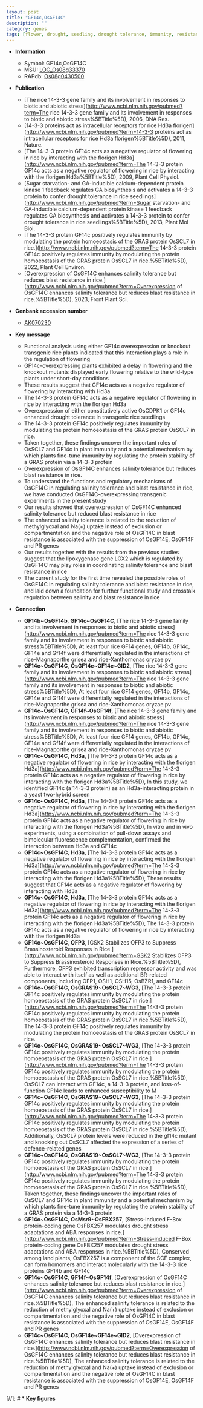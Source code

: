 ```yaml
---
layout: post
title: "GF14c,OsGF14C"
description: ""
category: genes
tags: [flower, drought, seedling, drought tolerance, immunity, resistance, salinity, tolerance, blast, blast resistance]
---
```


* **Information**  
    + Symbol: GF14c,OsGF14C  
    + MSU: [LOC_Os08g33370](http://rice.uga.edu/cgi-bin/ORF_infopage.cgi?orf=LOC_Os08g33370)  
    + RAPdb: [Os08g0430500](http://rapdb.dna.affrc.go.jp/viewer/gbrowse_details/irgsp1?name=Os08g0430500)  

* **Publication**  
    + [The rice 14-3-3 gene family and its involvement in responses to biotic and abiotic stress](http://www.ncbi.nlm.nih.gov/pubmed?term=The rice 14-3-3 gene family and its involvement in responses to biotic and abiotic stress%5BTitle%5D), 2006, DNA Res.
    + [14-3-3 proteins act as intracellular receptors for rice Hd3a florigen](http://www.ncbi.nlm.nih.gov/pubmed?term=14-3-3 proteins act as intracellular receptors for rice Hd3a florigen%5BTitle%5D), 2011, Nature.
    + [The 14-3-3 protein GF14c acts as a negative regulator of flowering in rice by interacting with the florigen Hd3a](http://www.ncbi.nlm.nih.gov/pubmed?term=The 14-3-3 protein GF14c acts as a negative regulator of flowering in rice by interacting with the florigen Hd3a%5BTitle%5D), 2009, Plant Cell Physiol.
    + [Sugar starvation- and GA-inducible calcium-dependent protein kinase 1 feedback regulates GA biosynthesis and activates a 14-3-3 protein to confer drought tolerance in rice seedlings](http://www.ncbi.nlm.nih.gov/pubmed?term=Sugar starvation- and GA-inducible calcium-dependent protein kinase 1 feedback regulates GA biosynthesis and activates a 14-3-3 protein to confer drought tolerance in rice seedlings%5BTitle%5D), 2013, Plant Mol Biol.
    + [The 14-3-3 protein GF14c positively regulates immunity by modulating the protein homoeostasis of the GRAS protein OsSCL7 in rice.](http://www.ncbi.nlm.nih.gov/pubmed?term=The 14-3-3 protein GF14c positively regulates immunity by modulating the protein homoeostasis of the GRAS protein OsSCL7 in rice.%5BTitle%5D), 2022, Plant Cell Environ.
    + [Overexpression of OsGF14C enhances salinity tolerance but reduces blast resistance in rice.](http://www.ncbi.nlm.nih.gov/pubmed?term=Overexpression of OsGF14C enhances salinity tolerance but reduces blast resistance in rice.%5BTitle%5D), 2023, Front Plant Sci.

* **Genbank accession number**  
    + [AK070230](http://www.ncbi.nlm.nih.gov/nuccore/AK070230)

* **Key message**  
    + Functional analysis using either GF14c overexpression or knockout transgenic rice plants indicated that this interaction plays a role in the regulation of flowering
    + GF14c-overexpressing plants exhibited a delay in flowering and the knockout mutants displayed early flowering relative to the wild-type plants under short-day conditions
    + These results suggest that GF14c acts as a negative regulator of flowering by interacting with Hd3a
    + The 14-3-3 protein GF14c acts as a negative regulator of flowering in rice by interacting with the florigen Hd3a
    + Overexpression of either constitutively active OsCDPK1 or GF14c enhanced drought tolerance in transgenic rice seedlings
    + The 14-3-3 protein GF14c positively regulates immunity by modulating the protein homoeostasis of the GRAS protein OsSCL7 in rice.
    + Taken together, these findings uncover the important roles of OsSCL7 and GF14c in plant immunity and a potential mechanism by which plants fine-tune immunity by regulating the protein stability of a GRAS protein via a 14-3-3 protein
    + Overexpression of OsGF14C enhances salinity tolerance but reduces blast resistance in rice.
    + To understand the functions and regulatory mechanisms of OsGF14C in regulating salinity tolerance and blast resistance in rice, we have conducted OsGF14C-overexpressing transgenic experiments in the present study
    + Our results showed that overexpression of OsGF14C enhanced salinity tolerance but reduced blast resistance in rice
    + The enhanced salinity tolerance is related to the reduction of methylglyoxal and Na(+) uptake instead of exclusion or compartmentation and the negative role of OsGF14C in blast resistance is associated with the suppression of OsGF14E, OsGF14F and PR genes
    + Our results together with the results from the previous studies suggest that the lipoxygenase gene LOX2 which is regulated by OsGF14C may play roles in coordinating salinity tolerance and blast resistance in rice
    + The current study for the first time revealed the possible roles of OsGF14C in regulating salinity tolerance and blast resistance in rice, and laid down a foundation for further functional study and crosstalk regulation between salinity and blast resistance in rice

* **Connection**  
    + __GF14b~OsGF14b__, __GF14c~OsGF14C__, [The rice 14-3-3 gene family and its involvement in responses to biotic and abiotic stress](http://www.ncbi.nlm.nih.gov/pubmed?term=The rice 14-3-3 gene family and its involvement in responses to biotic and abiotic stress%5BTitle%5D), At least four rice GF14 genes, GF14b, GF14c, GF14e and Gf14f were differentially regulated in the interactions of rice-Magnaporthe grisea and rice-Xanthomonas oryzae pv
    + __GF14c~OsGF14C__, __OsGF14e~GF14e~GID2__, [The rice 14-3-3 gene family and its involvement in responses to biotic and abiotic stress](http://www.ncbi.nlm.nih.gov/pubmed?term=The rice 14-3-3 gene family and its involvement in responses to biotic and abiotic stress%5BTitle%5D), At least four rice GF14 genes, GF14b, GF14c, GF14e and Gf14f were differentially regulated in the interactions of rice-Magnaporthe grisea and rice-Xanthomonas oryzae pv
    + __GF14c~OsGF14C__, __GF14f~OsGF14f__, [The rice 14-3-3 gene family and its involvement in responses to biotic and abiotic stress](http://www.ncbi.nlm.nih.gov/pubmed?term=The rice 14-3-3 gene family and its involvement in responses to biotic and abiotic stress%5BTitle%5D), At least four rice GF14 genes, GF14b, GF14c, GF14e and Gf14f were differentially regulated in the interactions of rice-Magnaporthe grisea and rice-Xanthomonas oryzae pv
    + __GF14c~OsGF14C__, __Hd3a__, [The 14-3-3 protein GF14c acts as a negative regulator of flowering in rice by interacting with the florigen Hd3a](http://www.ncbi.nlm.nih.gov/pubmed?term=The 14-3-3 protein GF14c acts as a negative regulator of flowering in rice by interacting with the florigen Hd3a%5BTitle%5D), In this study, we identified GF14c (a 14-3-3 protein) as an Hd3a-interacting protein in a yeast two-hybrid screen
    + __GF14c~OsGF14C__, __Hd3a__, [The 14-3-3 protein GF14c acts as a negative regulator of flowering in rice by interacting with the florigen Hd3a](http://www.ncbi.nlm.nih.gov/pubmed?term=The 14-3-3 protein GF14c acts as a negative regulator of flowering in rice by interacting with the florigen Hd3a%5BTitle%5D), In vitro and in vivo experiments, using a combination of pull-down assays and bimolecular fluorescence complementation, confirmed the interaction between Hd3a and GF14c
    + __GF14c~OsGF14C__, __Hd3a__, [The 14-3-3 protein GF14c acts as a negative regulator of flowering in rice by interacting with the florigen Hd3a](http://www.ncbi.nlm.nih.gov/pubmed?term=The 14-3-3 protein GF14c acts as a negative regulator of flowering in rice by interacting with the florigen Hd3a%5BTitle%5D), These results suggest that GF14c acts as a negative regulator of flowering by interacting with Hd3a
    + __GF14c~OsGF14C__, __Hd3a__, [The 14-3-3 protein GF14c acts as a negative regulator of flowering in rice by interacting with the florigen Hd3a](http://www.ncbi.nlm.nih.gov/pubmed?term=The 14-3-3 protein GF14c acts as a negative regulator of flowering in rice by interacting with the florigen Hd3a%5BTitle%5D), The 14-3-3 protein GF14c acts as a negative regulator of flowering in rice by interacting with the florigen Hd3a
    + __GF14c~OsGF14C__, __OFP3__, [GSK2 Stabilizes OFP3 to Suppress Brassinosteroid Responses in Rice.](http://www.ncbi.nlm.nih.gov/pubmed?term=GSK2 Stabilizes OFP3 to Suppress Brassinosteroid Responses in Rice.%5BTitle%5D),  Furthermore, OFP3 exhibited transcription repressor activity and was able to interact with itself as well as additional BR-related components, including OFP1, OSH1, OSH15, OsBZR1, and GF14c
    + __GF14c~OsGF14C__, __OsGRAS19~OsSCL7~WG3__, [The 14-3-3 protein GF14c positively regulates immunity by modulating the protein homoeostasis of the GRAS protein OsSCL7 in rice.](http://www.ncbi.nlm.nih.gov/pubmed?term=The 14-3-3 protein GF14c positively regulates immunity by modulating the protein homoeostasis of the GRAS protein OsSCL7 in rice.%5BTitle%5D), The 14-3-3 protein GF14c positively regulates immunity by modulating the protein homoeostasis of the GRAS protein OsSCL7 in rice.
    + __GF14c~OsGF14C__, __OsGRAS19~OsSCL7~WG3__, [The 14-3-3 protein GF14c positively regulates immunity by modulating the protein homoeostasis of the GRAS protein OsSCL7 in rice.](http://www.ncbi.nlm.nih.gov/pubmed?term=The 14-3-3 protein GF14c positively regulates immunity by modulating the protein homoeostasis of the GRAS protein OsSCL7 in rice.%5BTitle%5D),  OsSCL7 can interact with GF14c, a 14-3-3 protein, and loss-of-function GF14c leads to enhanced susceptibility to M
    + __GF14c~OsGF14C__, __OsGRAS19~OsSCL7~WG3__, [The 14-3-3 protein GF14c positively regulates immunity by modulating the protein homoeostasis of the GRAS protein OsSCL7 in rice.](http://www.ncbi.nlm.nih.gov/pubmed?term=The 14-3-3 protein GF14c positively regulates immunity by modulating the protein homoeostasis of the GRAS protein OsSCL7 in rice.%5BTitle%5D),  Additionally, OsSCL7 protein levels were reduced in the gf14c mutant and knocking out OsSCL7 affected the expression of a series of defence-related genes
    + __GF14c~OsGF14C__, __OsGRAS19~OsSCL7~WG3__, [The 14-3-3 protein GF14c positively regulates immunity by modulating the protein homoeostasis of the GRAS protein OsSCL7 in rice.](http://www.ncbi.nlm.nih.gov/pubmed?term=The 14-3-3 protein GF14c positively regulates immunity by modulating the protein homoeostasis of the GRAS protein OsSCL7 in rice.%5BTitle%5D),  Taken together, these findings uncover the important roles of OsSCL7 and GF14c in plant immunity and a potential mechanism by which plants fine-tune immunity by regulating the protein stability of a GRAS protein via a 14-3-3 protein
    + __GF14c~OsGF14C__, __OsMsr9~OsFBX257__, [Stress-induced F-Box protein-coding gene OsFBX257 modulates drought stress adaptations and ABA responses in rice.](http://www.ncbi.nlm.nih.gov/pubmed?term=Stress-induced F-Box protein-coding gene OsFBX257 modulates drought stress adaptations and ABA responses in rice.%5BTitle%5D),  Conserved among land plants, OsFBX257 is a component of the SCF complex, can form homomers and interact molecularly with the 14-3-3 rice proteins GF14b and GF14c
    + __GF14c~OsGF14C__, __GF14f~OsGF14f__, [Overexpression of OsGF14C enhances salinity tolerance but reduces blast resistance in rice.](http://www.ncbi.nlm.nih.gov/pubmed?term=Overexpression of OsGF14C enhances salinity tolerance but reduces blast resistance in rice.%5BTitle%5D),  The enhanced salinity tolerance is related to the reduction of methylglyoxal and Na(+) uptake instead of exclusion or compartmentation and the negative role of OsGF14C in blast resistance is associated with the suppression of OsGF14E, OsGF14F and PR genes
    + __GF14c~OsGF14C__, __OsGF14e~GF14e~GID2__, [Overexpression of OsGF14C enhances salinity tolerance but reduces blast resistance in rice.](http://www.ncbi.nlm.nih.gov/pubmed?term=Overexpression of OsGF14C enhances salinity tolerance but reduces blast resistance in rice.%5BTitle%5D),  The enhanced salinity tolerance is related to the reduction of methylglyoxal and Na(+) uptake instead of exclusion or compartmentation and the negative role of OsGF14C in blast resistance is associated with the suppression of OsGF14E, OsGF14F and PR genes

[//]: # * **Key figures**  


